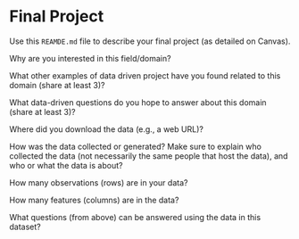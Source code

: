 # Final Project
Use this `REAMDE.md` file to describe your final project (as detailed on Canvas).

Why are you interested in this field/domain?


What other examples of data driven project have you found related to this domain (share at least 3)?


What data-driven questions do you hope to answer about this domain (share at least 3)?


Where did you download the data (e.g., a web URL)?


How was the data collected or generated? Make sure to explain who collected the data (not necessarily the same people that host the data), and who or what the data is about?


How many observations (rows) are in your data?


How many features (columns) are in the data?


What questions (from above) can be answered using the data in this dataset?
